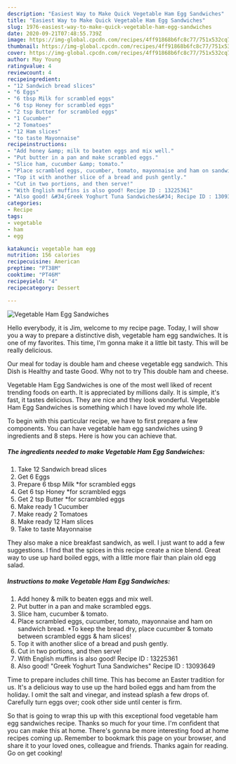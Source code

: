 ```yaml
---
description: "Easiest Way to Make Quick Vegetable Ham Egg Sandwiches"
title: "Easiest Way to Make Quick Vegetable Ham Egg Sandwiches"
slug: 1976-easiest-way-to-make-quick-vegetable-ham-egg-sandwiches
date: 2020-09-21T07:48:55.739Z
image: https://img-global.cpcdn.com/recipes/4ff91868b6fc8c77/751x532cq70/vegetable-ham-egg-sandwiches-recipe-main-photo.jpg
thumbnail: https://img-global.cpcdn.com/recipes/4ff91868b6fc8c77/751x532cq70/vegetable-ham-egg-sandwiches-recipe-main-photo.jpg
cover: https://img-global.cpcdn.com/recipes/4ff91868b6fc8c77/751x532cq70/vegetable-ham-egg-sandwiches-recipe-main-photo.jpg
author: May Young
ratingvalue: 4
reviewcount: 4
recipeingredient:
- "12 Sandwich bread slices"
- "6 Eggs"
- "6 tbsp Milk for scrambled eggs"
- "6 tsp Honey for scrambled eggs"
- "2 tsp Butter for scrambled eggs"
- "1 Cucumber"
- "2 Tomatoes"
- "12 Ham slices"
- "to taste Mayonnaise"
recipeinstructions:
- "Add honey &amp; milk to beaten eggs and mix well."
- "Put butter in a pan and make scrambled eggs."
- "Slice ham, cucumber &amp; tomato."
- "Place scrambled eggs, cucumber, tomato, mayonnaise and ham on sandwich bread. *To keep the bread dry, place cucumber &amp; tomato between scrambled eggs &amp; ham slices!"
- "Top it with another slice of a bread and push gently."
- "Cut in two portions, and then serve!"
- "With English muffins is also good! Recipe ID : 13225361"
- "Also good! &#34;Greek Yoghurt Tuna Sandwiches&#34; Recipe ID : 13093649"
categories:
- Recipe
tags:
- vegetable
- ham
- egg

katakunci: vegetable ham egg 
nutrition: 156 calories
recipecuisine: American
preptime: "PT38M"
cooktime: "PT46M"
recipeyield: "4"
recipecategory: Dessert

---
```



![Vegetable Ham Egg Sandwiches](https://img-global.cpcdn.com/recipes/4ff91868b6fc8c77/751x532cq70/vegetable-ham-egg-sandwiches-recipe-main-photo.jpg)

Hello everybody, it is Jim, welcome to my recipe page. Today, I will show you a way to prepare a distinctive dish, vegetable ham egg sandwiches. It is one of my favorites. This time, I'm gonna make it a little bit tasty. This will be really delicious.

Our meal for today is double ham and cheese vegetable egg sandwich. This Dish is Healthy and taste Good. Why not to try This double ham and cheese.

Vegetable Ham Egg Sandwiches is one of the most well liked of recent trending foods on earth. It is appreciated by millions daily. It is simple, it's fast, it tastes delicious. They are nice and they look wonderful. Vegetable Ham Egg Sandwiches is something which I have loved my whole life.


To begin with this particular recipe, we have to first prepare a few components. You can have vegetable ham egg sandwiches using 9 ingredients and 8 steps. Here is how you can achieve that.

<!--inarticleads1-->

##### The ingredients needed to make Vegetable Ham Egg Sandwiches:

1. Take 12 Sandwich bread slices
1. Get 6 Eggs
1. Prepare 6 tbsp Milk *for scrambled eggs
1. Get 6 tsp Honey *for scrambled eggs
1. Get 2 tsp Butter *for scrambled eggs
1. Make ready 1 Cucumber
1. Make ready 2 Tomatoes
1. Make ready 12 Ham slices
1. Take to taste Mayonnaise


They also make a nice breakfast sandwich, as well. I just want to add a few suggestions. I find that the spices in this recipe create a nice blend. Great way to use up hard boiled eggs, with a little more flair than plain old egg salad. 

<!--inarticleads2-->

##### Instructions to make Vegetable Ham Egg Sandwiches:

1. Add honey &amp; milk to beaten eggs and mix well.
1. Put butter in a pan and make scrambled eggs.
1. Slice ham, cucumber &amp; tomato.
1. Place scrambled eggs, cucumber, tomato, mayonnaise and ham on sandwich bread. *To keep the bread dry, place cucumber &amp; tomato between scrambled eggs &amp; ham slices!
1. Top it with another slice of a bread and push gently.
1. Cut in two portions, and then serve!
1. With English muffins is also good! Recipe ID : 13225361
1. Also good! &#34;Greek Yoghurt Tuna Sandwiches&#34; Recipe ID : 13093649


Time to prepare includes chill time. This has become an Easter tradition for us. It&#39;s a delicious way to use up the hard boiled eggs and ham from the holiday. I omit the salt and vinegar, and instead splash a few drops of. Carefully turn eggs over; cook other side until center is firm. 

So that is going to wrap this up with this exceptional food vegetable ham egg sandwiches recipe. Thanks so much for your time. I'm confident that you can make this at home. There's gonna be more interesting food at home recipes coming up. Remember to bookmark this page on your browser, and share it to your loved ones, colleague and friends. Thanks again for reading. Go on get cooking!
